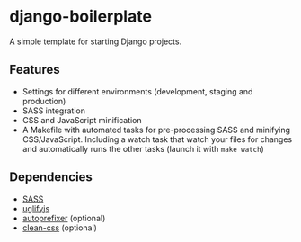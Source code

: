 django-boilerplate
==================

A simple template for starting Django projects.

## Features

- Settings for different environments (development, staging and production)
- SASS integration
- CSS and JavaScript minification
- A Makefile with automated tasks for pre-processing SASS and minifying CSS/JavaScript. Including a watch task that watch your files for changes and automatically runs the other tasks (launch it with `make watch`)

## Dependencies

- [SASS](http://sass-lang.com)
- [uglifyjs](https://www.npmjs.org/package/uglify-js)
- [autoprefixer](https://www.npmjs.org/package/autoprefixer) (optional)
- [clean-css](https://www.npmjs.org/package/clean-css) (optional)

